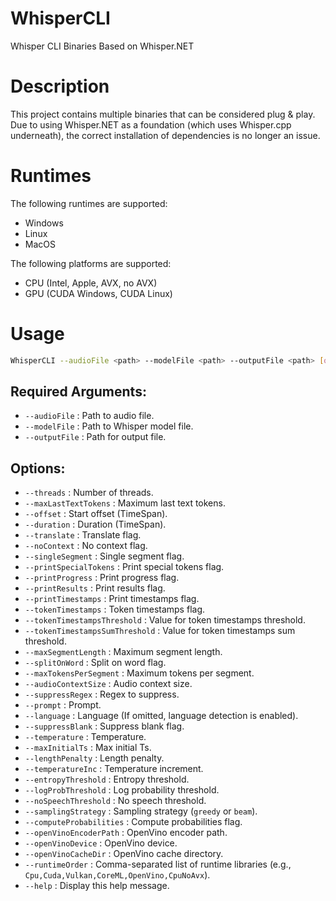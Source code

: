 # WhisperCLI
Whisper CLI Binaries Based on Whisper.NET

# Description
This project contains multiple binaries that can be considered plug & play. Due to using Whisper.NET as a foundation (which uses Whisper.cpp underneath), the correct installation of dependencies is no longer an issue.

# Runtimes
The following runtimes are supported:
- Windows
- Linux
- MacOS

The following platforms are supported:
- CPU (Intel, Apple, AVX, no AVX)
- GPU (CUDA Windows, CUDA Linux)

# Usage
```sh
WhisperCLI --audioFile <path> --modelFile <path> --outputFile <path> [options]
```

## Required Arguments:
- `--audioFile` : Path to audio file.
- `--modelFile` : Path to Whisper model file.
- `--outputFile` : Path for output file.

## Options:
- `--threads` : Number of threads.
- `--maxLastTextTokens` : Maximum last text tokens.
- `--offset` : Start offset (TimeSpan).
- `--duration` : Duration (TimeSpan).
- `--translate` : Translate flag.
- `--noContext` : No context flag.
- `--singleSegment` : Single segment flag.
- `--printSpecialTokens` : Print special tokens flag.
- `--printProgress` : Print progress flag.
- `--printResults` : Print results flag.
- `--printTimestamps` : Print timestamps flag.
- `--tokenTimestamps` : Token timestamps flag.
- `--tokenTimestampsThreshold` : Value for token timestamps threshold.
- `--tokenTimestampsSumThreshold` : Value for token timestamps sum threshold.
- `--maxSegmentLength` : Maximum segment length.
- `--splitOnWord` : Split on word flag.
- `--maxTokensPerSegment` : Maximum tokens per segment.
- `--audioContextSize` : Audio context size.
- `--suppressRegex` : Regex to suppress.
- `--prompt` : Prompt.
- `--language` : Language (If omitted, language detection is enabled).
- `--suppressBlank` : Suppress blank flag.
- `--temperature` : Temperature.
- `--maxInitialTs` : Max initial Ts.
- `--lengthPenalty` : Length penalty.
- `--temperatureInc` : Temperature increment.
- `--entropyThreshold` : Entropy threshold.
- `--logProbThreshold` : Log probability threshold.
- `--noSpeechThreshold` : No speech threshold.
- `--samplingStrategy` : Sampling strategy (`greedy` or `beam`).
- `--computeProbabilities` : Compute probabilities flag.
- `--openVinoEncoderPath` : OpenVino encoder path.
- `--openVinoDevice` : OpenVino device.
- `--openVinoCacheDir` : OpenVino cache directory.
- `--runtimeOrder` : Comma-separated list of runtime libraries (e.g., `Cpu,Cuda,Vulkan,CoreML,OpenVino,CpuNoAvx`).
- `--help` : Display this help message.
